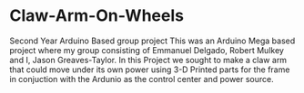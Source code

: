 # Claw-Arm-On-Wheels
Second Year Arduino Based group project
This was an Arduino Mega based project where my group consisting of Emmanuel Delgado, Robert Mulkey and I, Jason Greaves-Taylor.
In this Project we sought to make a claw arm that could move under its own power using 3-D Printed parts for the frame in conjuction with the Ardunio as the control center and power source.
